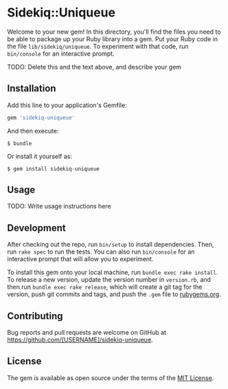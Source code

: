 # Sidekiq::Uniqueue

Welcome to your new gem! In this directory, you'll find the files you need to be able to package up your Ruby library into a gem. Put your Ruby code in the file `lib/sidekiq/uniqueue`. To experiment with that code, run `bin/console` for an interactive prompt.

TODO: Delete this and the text above, and describe your gem

## Installation

Add this line to your application's Gemfile:

```ruby
gem 'sidekiq-uniqueue'
```

And then execute:

    $ bundle

Or install it yourself as:

    $ gem install sidekiq-uniqueue

## Usage

TODO: Write usage instructions here

## Development

After checking out the repo, run `bin/setup` to install dependencies. Then, run `rake spec` to run the tests. You can also run `bin/console` for an interactive prompt that will allow you to experiment.

To install this gem onto your local machine, run `bundle exec rake install`. To release a new version, update the version number in `version.rb`, and then run `bundle exec rake release`, which will create a git tag for the version, push git commits and tags, and push the `.gem` file to [rubygems.org](https://rubygems.org).

## Contributing

Bug reports and pull requests are welcome on GitHub at https://github.com/[USERNAME]/sidekiq-uniqueue.


## License

The gem is available as open source under the terms of the [MIT License](http://opensource.org/licenses/MIT).

